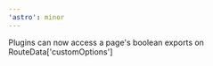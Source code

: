 ```yaml
---
'astro': minor
---
```


Plugins can now access a page's boolean exports on RouteData['customOptions']
